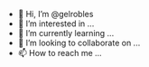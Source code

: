 - 👋 Hi, I’m @gelrobles
- 👀 I’m interested in ...
- 🌱 I’m currently learning ...
- 💞️ I’m looking to collaborate on ...
- 📫 How to reach me ...

<!---
gelrobles/gelrobles is a ✨ special ✨ repository because its `README.md` (this file) appears on your GitHub profile.
You can click the Preview link to take a look at your changes.
--->
